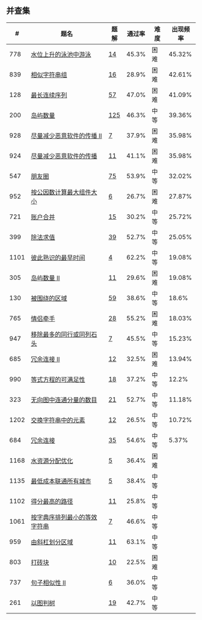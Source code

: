 ## 并查集

| \# | 题名 | 题解 | 通过率 | 难度 | 出现频率   |
|------|----------------------|-----|--------|----|--------|
|778|[水位上升的泳池中游泳](https://leetcode-cn.com/problems/swim-in-rising-water)   |[14](https://leetcode-cn.com/problems/swim-in-rising-water/solution)|45.3%|困难|45.32%|
|839|[相似字符串组](https://leetcode-cn.com/problems/similar-string-groups)   |[16](https://leetcode-cn.com/problems/similar-string-groups/solution)|28.9%|困难|42.61%|
|128|[最长连续序列](https://leetcode-cn.com/problems/longest-consecutive-sequence)   |[57](https://leetcode-cn.com/problems/longest-consecutive-sequence/solution)|47.0%|困难|41.09%|
|200|[岛屿数量](https://leetcode-cn.com/problems/number-of-islands)   |[125](https://leetcode-cn.com/problems/number-of-islands/solution)|46.3%|中等|39.36%|
|928|[尽量减少恶意软件的传播 II](https://leetcode-cn.com/problems/minimize-malware-spread-ii)   |[7](https://leetcode-cn.com/problems/minimize-malware-spread-ii/solution)|37.9%|困难|35.98%|
|924|[尽量减少恶意软件的传播](https://leetcode-cn.com/problems/minimize-malware-spread)   |[11](https://leetcode-cn.com/problems/minimize-malware-spread/solution)|41.1%|困难|35.98%|
|547|[朋友圈](https://leetcode-cn.com/problems/friend-circles)   |[75](https://leetcode-cn.com/problems/friend-circles/solution)|53.9%|中等|32.02%|
|952|[按公因数计算最大组件大小](https://leetcode-cn.com/problems/largest-component-size-by-common-factor)   |[6](https://leetcode-cn.com/problems/largest-component-size-by-common-factor/solution)|26.7%|困难|27.87%|
|721|[账户合并](https://leetcode-cn.com/problems/accounts-merge)   |[15](https://leetcode-cn.com/problems/accounts-merge/solution)|30.2%|中等|25.72%|
|399|[除法求值](https://leetcode-cn.com/problems/evaluate-division)   |[39](https://leetcode-cn.com/problems/evaluate-division/solution)|52.7%|中等|25.05%|
|1101|[彼此熟识的最早时间](https://leetcode-cn.com/problems/the-earliest-moment-when-everyone-become-friends)   |[4](https://leetcode-cn.com/problems/the-earliest-moment-when-everyone-become-friends/solution)|62.2%|中等|19.08%|
|305|[岛屿数量 II](https://leetcode-cn.com/problems/number-of-islands-ii)   |[11](https://leetcode-cn.com/problems/number-of-islands-ii/solution)|29.6%|困难|19.08%|
|130|[被围绕的区域](https://leetcode-cn.com/problems/surrounded-regions)   |[59](https://leetcode-cn.com/problems/surrounded-regions/solution)|38.6%|中等|18.6%|
|765|[情侣牵手](https://leetcode-cn.com/problems/couples-holding-hands)   |[28](https://leetcode-cn.com/problems/couples-holding-hands/solution)|55.2%|困难|18.03%|
|947|[移除最多的同行或同列石头](https://leetcode-cn.com/problems/most-stones-removed-with-same-row-or-column)   |[7](https://leetcode-cn.com/problems/most-stones-removed-with-same-row-or-column/solution)|45.5%|中等|15.23%|
|685|[冗余连接 II](https://leetcode-cn.com/problems/redundant-connection-ii)   |[12](https://leetcode-cn.com/problems/redundant-connection-ii/solution)|32.5%|困难|13.94%|
|990|[等式方程的可满足性](https://leetcode-cn.com/problems/satisfiability-of-equality-equations)   |[18](https://leetcode-cn.com/problems/satisfiability-of-equality-equations/solution)|37.2%|中等|12.2%|
|323|[无向图中连通分量的数目](https://leetcode-cn.com/problems/number-of-connected-components-in-an-undirected-graph)   |[21](https://leetcode-cn.com/problems/number-of-connected-components-in-an-undirected-graph/solution)|52.7%|中等|11.18%|
|1202|[交换字符串中的元素](https://leetcode-cn.com/problems/smallest-string-with-swaps)   |[12](https://leetcode-cn.com/problems/smallest-string-with-swaps/solution)|26.5%|中等|10.72%|
|684|[冗余连接](https://leetcode-cn.com/problems/redundant-connection)   |[35](https://leetcode-cn.com/problems/redundant-connection/solution)|54.6%|中等|5.37%|
|1168|[水资源分配优化](https://leetcode-cn.com/problems/optimize-water-distribution-in-a-village)   |[5](https://leetcode-cn.com/problems/optimize-water-distribution-in-a-village/solution)|36.4%|困难|&nbsp;|
|1135|[最低成本联通所有城市](https://leetcode-cn.com/problems/connecting-cities-with-minimum-cost)   |[5](https://leetcode-cn.com/problems/connecting-cities-with-minimum-cost/solution)|38.4%|中等|&nbsp;|
|1102|[得分最高的路径](https://leetcode-cn.com/problems/path-with-maximum-minimum-value)   |[11](https://leetcode-cn.com/problems/path-with-maximum-minimum-value/solution)|25.8%|中等|&nbsp;|
|1061|[按字典序排列最小的等效字符串](https://leetcode-cn.com/problems/lexicographically-smallest-equivalent-string)   |[7](https://leetcode-cn.com/problems/lexicographically-smallest-equivalent-string/solution)|46.6%|中等|&nbsp;|
|959|[由斜杠划分区域](https://leetcode-cn.com/problems/regions-cut-by-slashes)   |[11](https://leetcode-cn.com/problems/regions-cut-by-slashes/solution)|63.1%|中等|&nbsp;|
|803|[打砖块](https://leetcode-cn.com/problems/bricks-falling-when-hit)   |[10](https://leetcode-cn.com/problems/bricks-falling-when-hit/solution)|22.5%|困难|&nbsp;|
|737|[句子相似性 II](https://leetcode-cn.com/problems/sentence-similarity-ii)   |[6](https://leetcode-cn.com/problems/sentence-similarity-ii/solution)|36.0%|中等|&nbsp;|
|261|[以图判树](https://leetcode-cn.com/problems/graph-valid-tree)   |[19](https://leetcode-cn.com/problems/graph-valid-tree/solution)|42.7%|中等|&nbsp;|
